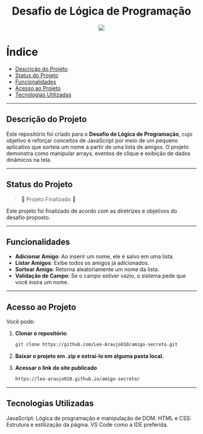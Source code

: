 <h1 align="center">Desafio de Lógica de Programação</h1>

<p align="center">
  <img src="https://img.shields.io/static/v1?label=STATUS&message=FINALIZADO&color=GREEN&style=for-the-badge"/>
</p>

# Índice
- [Descrição do Projeto](#descrição-do-projeto)
- [Status do Projeto](#status-do-projeto)
- [Funcionalidades](#funcionalidades)
- [Acesso ao Projeto](#acesso-ao-projeto)
- [Tecnologias Utilizadas](#tecnologias-utilizadas)

---

## Descrição do Projeto
Este repositório foi criado para o **Desafio de Lógica de Programação**, cujo objetivo é reforçar conceitos de JavaScript por meio de um pequeno aplicativo que sorteia um nome a partir de uma lista de amigos. O projeto demonstra como manipular arrays, eventos de clique e exibição de dados dinâmicos na tela.


---

## Status do Projeto
> :construction: Projeto Finalizado :construction:

Este projeto foi finalizado de acordo com as diretrizes e objetivos do desafio proposto.

---

## Funcionalidades
- **Adicionar Amigo**: Ao inserir um nome, ele é salvo em uma lista.
- **Listar Amigos**: Exibe todos os amigos já adicionados.
- **Sortear Amigo**: Retorna aleatoriamente um nome da lista.
- **Validação de Campo**: Se o campo estiver vazio, o sistema pede que você insira um nome.

---


## Acesso ao Projeto
Você pode:
1. **Clonar o repositório**:
   ```bash
   git clone https://github.com/Leo-Araujo010/amigo-secreto.git

2. **Baixar o projeto em .zip e extraí-lo em alguma pasta local.**


3. **Acessar o link do site publicado**
   ```bash
   https://leo-araujo010.github.io/amigo-secreto/
---


## Tecnologias Utilizadas
JavaScript: Lógica de programação e manipulação de DOM.
HTML e CSS: Estrutura e estilização da página.
VS Code como a IDE preferida.
